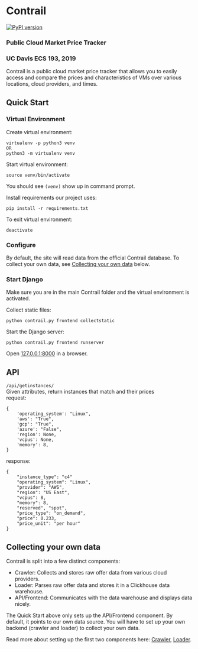 # Contrail

[![PyPI version](https://badge.fury.io/py/contrail.svg)](https://badge.fury.io/py/contrail)

### Public Cloud Market Price Tracker

### UC Davis ECS 193, 2019
Contrail is a public cloud market price tracker that allows you to easily access and compare the prices and
characteristics of VMs over various locations, cloud providers, and times.

## Quick Start
### Virtual Environment
Create virtual environment:
```
virtualenv -p python3 venv
OR
python3 -m virtualenv venv
```

Start virtual environment:
```
source venv/bin/activate
```

You should see `(venv)` show up in command prompt.

Install requirements our project uses:
```
pip install -r requirements.txt
```

To exit virtual environment:
```
deactivate
```


### Configure
By default, the site will read data from the official Contrail database. To collect your own data, see [Collecting 
your own data](#collecting-your-own-data) below.

### Start Django
Make sure you are in the main Contrail folder and the virtual environment is activated.

Collect static files:
```
python contrail.py frontend collectstatic
```

Start the Django server:
```
python contrail.py frontend runserver
```

Open [127.0.0.1:8000](http://127.0.0.1:8000) in a browser.


## API
`/api/getinstances/`\
Given attributes, return instances that match and their prices\
request:
```
{
    'operating_system': "Linux",
    'aws': "True",
    'gcp': "True",
    'azure': "False",
    'region': None,
    'vcpus': None,
    'memory': 8,
}
```
response:
```
{
    "instance_type": "c4"
    "operating_system": "Linux",
    "provider": "AWS",
    "region": "US East",
    "vcpus": 8,
    "memory": 8,
    "reserved", "spot",
    "price_type": "on_demand",
    "price": 0.233,
    "price_unit": "per hour"
}
```


## Collecting your own data
Contrail is split into a few distinct components:
- Crawler: Collects and stores raw offer data from various cloud providers.
- Loader: Parses raw offer data and stores it in a Clickhouse data warehouse.
- API/Frontend: Communicates with the data warehouse and displays data nicely.
 
The Quick Start above only sets up the API/Frontend component. By default, it points to our own data source. You will
have to set up your own backend (crawler and loader) to collect your own data.

Read more about setting up the first two components here:
[Crawler](/crawler/README.md),
[Loader](/contrail/loader/README.md).
